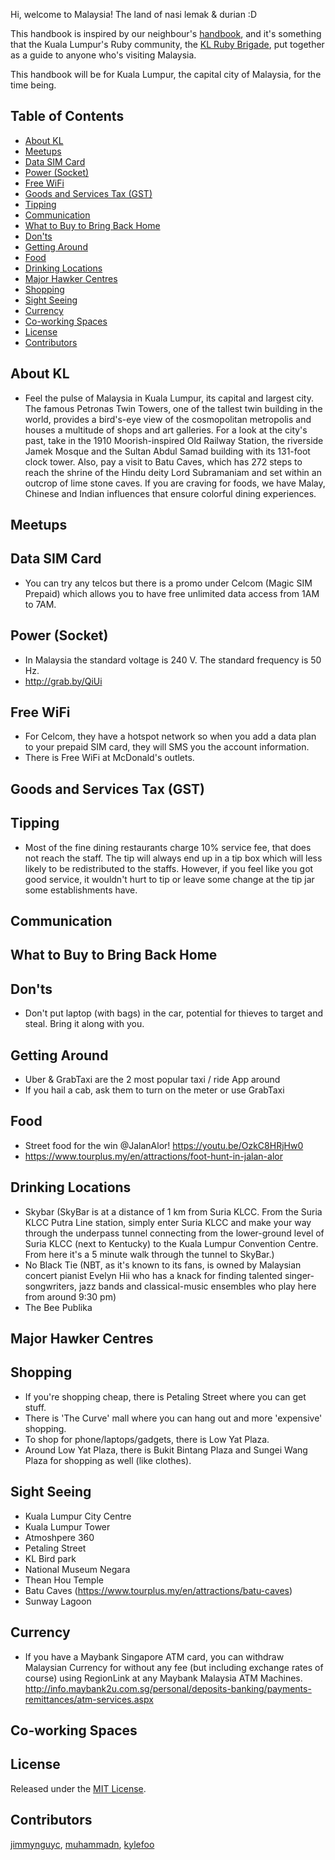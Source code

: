 Hi, welcome to Malaysia! The land of nasi lemak & durian :D

This handbook is inspired by our neighbour's [handbook](https://github.com/rubysg/singapore), and it's something that the Kuala Lumpur's Ruby community, the [KL Ruby Brigade](http://rubybrigade.my), put together as a guide to anyone who's visiting Malaysia. 

This handbook will be for Kuala Lumpur, the capital city of Malaysia, for the time being.

## Table of Contents

- [About KL](#about-kl)
- [Meetups](#meetups)
- [Data SIM Card](#data-sim-card)
- [Power (Socket)](#power-socket)
- [Free WiFi](#free-wifi)
- [Goods and Services Tax (GST)](#goods-and-services-tax-gst)
- [Tipping](#tipping)
- [Communication](#communication)
- [What to Buy to Bring Back Home](#what-to-buy-to-bring-back-home)
- [Don'ts](#donts)
- [Getting Around](#getting-around)
- [Food](#food)
- [Drinking Locations](#drinking-locations)
- [Major Hawker Centres](#major-hawker-centres)
- [Shopping](#shopping)
- [Sight Seeing](#sight-seeing)
- [Currency](#currency)
- [Co-working Spaces](#co-working-spaces)
- [License](#license)
- [Contributors](#contributors)

## About KL
* Feel the pulse of Malaysia in Kuala Lumpur, its capital and largest city. The famous Petronas Twin Towers, one of the tallest twin building in the world, provides a bird's-eye view of the cosmopolitan metropolis and houses a multitude of shops and art galleries. For a look at the city's past, take in the 1910 Moorish-inspired Old Railway Station, the riverside Jamek Mosque and the Sultan Abdul Samad building with its 131-foot clock tower. Also, pay a visit to Batu Caves, which has 272 steps to reach the shrine of the Hindu deity Lord Subramaniam and set within an outcrop of lime stone caves. If you are craving for foods, we have Malay, Chinese and Indian influences that ensure colorful dining experiences.

## Meetups
## Data SIM Card

* You can try any telcos but there is a promo under Celcom (Magic SIM Prepaid) which allows you to have free unlimited data access from 1AM to 7AM.

## Power (Socket)
* In Malaysia the standard voltage is 240 V. The standard frequency is 50 Hz.
* http://grab.by/QiUi

## Free WiFi
* For Celcom, they have a hotspot network so when you add a data plan to your prepaid SIM card, they will SMS you the account information.
* There is Free WiFi at McDonald's outlets.

## Goods and Services Tax (GST)
## Tipping
* Most of the fine dining restaurants charge 10% service fee, that does not reach the staff. The tip will always end up in a tip box which will less likely to be redistributed to the staffs. However, if you feel like you got good service, it wouldn't hurt to tip or leave some change at the tip jar some establishments have.

## Communication

## What to Buy to Bring Back Home

## Don'ts
* Don't put laptop (with bags) in the car, potential for thieves to target and steal. Bring it along with you.

## Getting Around
* Uber & GrabTaxi are the 2 most popular taxi / ride App around
* If you hail a cab, ask them to turn on the meter or use GrabTaxi

## Food
* Street food for the win @JalanAlor! https://youtu.be/OzkC8HRjHw0
* https://www.tourplus.my/en/attractions/foot-hunt-in-jalan-alor

## Drinking Locations
* Skybar (SkyBar is at a distance of 1 km from Suria KLCC. From the Suria KLCC Putra Line station, simply enter Suria KLCC and make your way through the underpass tunnel connecting from the lower-ground level of Suria KLCC (next to Kentucky) to the Kuala Lumpur Convention Centre. From here it's a 5 minute walk through the tunnel to SkyBar.)
* No Black Tie (NBT, as it's known to its fans, is owned by Malaysian concert pianist Evelyn Hii who has a knack for finding talented singer-songwriters, jazz bands and classical-music ensembles who play here from around 9:30 pm)
* The Bee Publika

## Major Hawker Centres
## Shopping

* If you're shopping cheap, there is Petaling Street where you can get stuff.
* There is 'The Curve' mall where you can hang out and more 'expensive' shopping.
* To shop for phone/laptops/gadgets, there is Low Yat Plaza.
* Around Low Yat Plaza, there is Bukit Bintang Plaza and Sungei Wang Plaza for shopping as well (like clothes).

## Sight Seeing
* Kuala Lumpur City Centre
* Kuala Lumpur Tower
* Atmoshpere 360
* Petaling Street
* KL Bird park
* National Museum Negara
* Thean Hou Temple
* Batu Caves (https://www.tourplus.my/en/attractions/batu-caves)
* Sunway Lagoon


## Currency
* If you have a Maybank Singapore ATM card, you can withdraw Malaysian Currency for without any fee (but including exchange rates of course) using RegionLink at any Maybank Malaysia ATM Machines. http://info.maybank2u.com.sg/personal/deposits-banking/payments-remittances/atm-services.aspx

## Co-working Spaces

## License

Released under the [MIT License](http://www.opensource.org/licenses/MIT).


## Contributors

[jimmynguyc](https://github.com/jimmynguyc), [muhammadn](https://github.com/muhammadn), [kylefoo](https://github.com/kylefoo)
